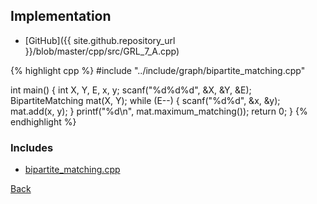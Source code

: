 ## Implementation

- [GitHub]({{ site.github.repository_url }}/blob/master/cpp/src/GRL_7_A.cpp)

{% highlight cpp %}
#include "../include/graph/bipartite_matching.cpp"

int main() {
  int X, Y, E, x, y;
  scanf("%d%d%d", &X, &Y, &E);
  BipartiteMatching mat(X, Y);
  while (E--) {
    scanf("%d%d", &x, &y);
    mat.add(x, y);
  }
  printf("%d\n", mat.maximum_matching());
  return 0;
}
{% endhighlight %}

### Includes

- [bipartite_matching.cpp](../include/graph/bipartite_matching)

[Back](..)
